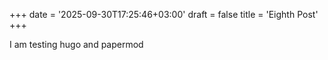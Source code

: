 +++
date = '2025-09-30T17:25:46+03:00'
draft = false
title = 'Eighth Post'
+++

I am testing hugo and papermod
